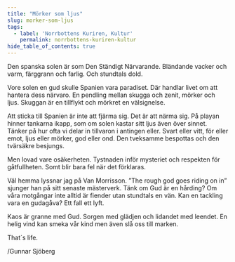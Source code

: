 ```yaml
---
title: "Mörker som ljus"
slug: morker-som-ljus
tags:
  - label: 'Norrbottens Kuriren, Kultur'
    permalink: norrbottens-kuriren-kultur
hide_table_of_contents: true
---
```

Den spanska solen är som Den Ständigt Närvarande. Bländande vacker och varm, färggrann och farlig. Och stundtals dold.

<!--truncate-->

Vore solen en gud skulle Spanien vara paradiset. Där handlar livet om att hantera dess närvaro. En pendling mellan skugga och zenit, mörker och ljus. Skuggan är en tillflykt och mörkret en välsignelse.

Att sticka till Spanien är inte att fjärma sig. Det är att närma sig. På playan hinner tankarna ikapp, som om solen kastar sitt ljus även över sinnet. Tänker på hur ofta vi delar in tillvaron i antingen eller. Svart eller vitt, för eller emot, ljus eller mörker, god eller ond. Den tveksamme bespottas och den tvärsäkre besjungs. 

Men lovad vare osäkerheten. Tystnaden inför mysteriet och respekten för gåtfullheten. Somt blir bara fel när det förklaras.

Väl hemma lyssnar jag på Van Morrisson. ”The rough god goes riding on in” sjunger han på sitt senaste mästerverk. Tänk om Gud är en hårding? Om våra motgångar inte alltid är fiender utan stundtals en vän. Kan en tackling vara en gudagåva? Ett fall ett lyft.

Kaos är granne med Gud. Sorgen med glädjen och lidandet med leendet. En helig vind kan smeka vår kind men även slå oss till marken.

That´s life.

/Gunnar Sjöberg
